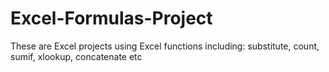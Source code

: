 # Excel-Formulas-Project
These are Excel projects using Excel functions including: substitute, count, sumif, xlookup, concatenate etc
